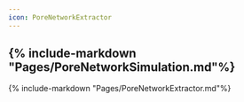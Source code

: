 ```yaml
---
icon: PoreNetworkExtractor
---
```

{% include-markdown "Pages/PoreNetworkSimulation.md"%}
---
{% include-markdown "Pages/PoreNetworkExtractor.md"%}

